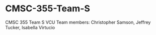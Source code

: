 # CMSC-355-Team-S
CMSC 355 Team S VCU
Team members: Christopher Samson, Jeffrey Tucker, Isabella Virtucio
